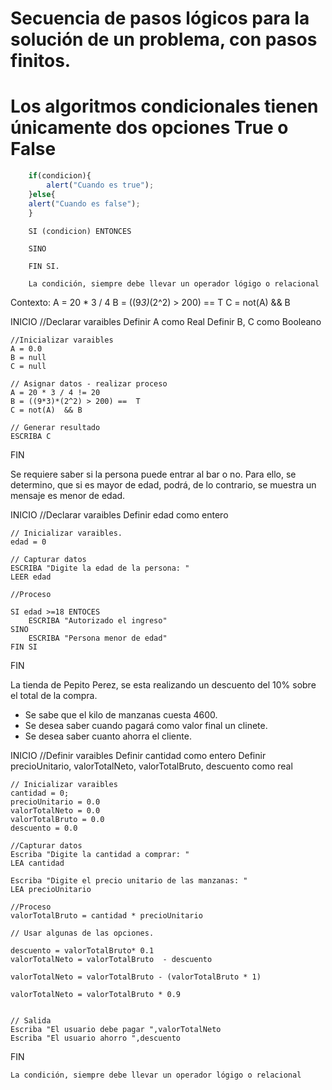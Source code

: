 # Secuencia de pasos lógicos para la solución de un  problema, con pasos finitos.

# Los algoritmos condicionales tienen únicamente dos opciones True o False

```js
    if(condicion){
        alert("Cuando es true");
    }else{
    alert("Cuando es false");
    }
```


```LPP
    SI (condicion) ENTONCES

    SINO 

    FIN SI.

    La condición, siempre debe llevar un operador lógigo o relacional
```

Contexto: 
A = 20 * 3 / 4
B = ((9*3)*(2^2) > 200) ==  T
C = not(A)  && B

INICIO 
    //Declarar varaibles
    Definir A como Real 
    Definir B, C como Booleano

    //Inicializar varaibles
    A = 0.0
    B = null
    C = null
    
    // Asignar datos - realizar proceso
    A = 20 * 3 / 4 != 20
    B = ((9*3)*(2^2) > 200) ==  T
    C = not(A)  && B

    // Generar resultado
    ESCRIBA C

FIN


Se requiere saber si la persona puede entrar al bar o no. Para ello, 
se determino, que si es mayor de edad, podrá, de lo contrario, 
se muestra un mensaje es menor de edad. 

INICIO
    //Declarar varaibles
    Definir edad como entero

    // Inicializar varaibles.
    edad = 0

    // Capturar datos
    ESCRIBA "Digite la edad de la persona: "
    LEER edad

    //Proceso

    SI edad >=18 ENTOCES
        ESCRIBA "Autorizado el ingreso"
    SINO 
        ESCRIBA "Persona menor de edad"
    FIN SI        
FIN


La tienda de Pepito Perez, se esta realizando un descuento del 10% sobre el total
de la compra. 

* Se sabe que el kilo de manzanas cuesta 4600. 
* Se desea saber cuando pagará como valor final un clinete. 
* Se desea saber cuanto ahorra el cliente. 

INICIO
    //Definir varaibles
    Definir cantidad como entero
    Definir precioUnitario, valorTotalNeto, valorTotalBruto, descuento como real

    // Inicializar varaibles
    cantidad = 0;
    precioUnitario = 0.0
    valorTotalNeto = 0.0
    valorTotalBruto = 0.0
    descuento = 0.0

    //Capturar datos
    Escriba "Digite la cantidad a comprar: "
    LEA cantidad

    Escriba "Digite el precio unitario de las manzanas: "
    LEA precioUnitario

    //Proceso
    valorTotalBruto = cantidad * precioUnitario
    
    // Usar algunas de las opciones.

    descuento = valorTotalBruto* 0.1
    valorTotalNeto = valorTotalBruto  - descuento

    valorTotalNeto = valorTotalBruto - (valorTotalBruto * 1)
    
    valorTotalNeto = valorTotalBruto * 0.9


    // Salida 
    Escriba "El usuario debe pagar ",valorTotalNeto
    Escriba "El usuario ahorro ",descuento



FIN



    La condición, siempre debe llevar un operador lógigo o relacional
```
